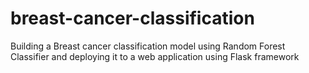 # breast-cancer-classification
Building a Breast cancer classification model using Random Forest Classifier and deploying it to a web application using Flask framework
